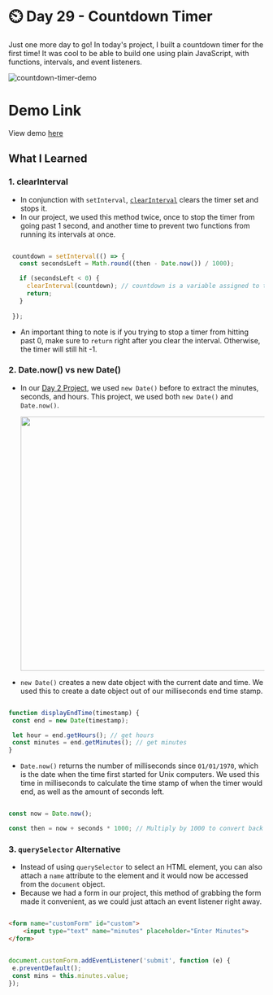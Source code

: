 # ⏲️ Day 29 - Countdown Timer

Just one more day to go! In today's project, I built a countdown timer for the first time! It was cool to be able to build one using plain JavaScript, with functions, intervals, and event listeners.


![countdown-timer-demo](https://i.ibb.co/grw04p6/Screen-Shot-2021-06-05-at-5-40-04-PM.png)

# Demo Link
View demo [here](https://sandaiiyahh.github.io/JavaScript30/29-Countdown%20Timer/index.html)

## What I Learned

### 1. clearInterval
 - In conjunction with `setInterval`, [`clearInterval`](https://www.w3schools.com/jsref/met_win_clearinterval.asp) clears the timer set and stops it.
 - In our project, we used this method twice, once to stop the timer from going past 1 second, and another time to prevent two functions from running its intervals at once. 
 
 ```javascript

  countdown = setInterval(() => {
    const secondsLeft = Math.round((then - Date.now()) / 1000);

    if (secondsLeft < 0) {
      clearInterval(countdown); // countdown is a variable assigned to the setInterval function
      return;
    }
    
  });

```

 - An important thing to note is if you trying to stop a timer from hitting past 0, make sure to `return` right after you clear the interval. Otherwise, the timer will still hit -1. 
 
 ### 2. Date.now() vs new Date()
  - In our [Day 2 Project](https://github.com/sandaiiyahh/JavaScript30/blob/main/02-JS%20and%20CSS%20Clock/README.md), we used `new Date()` before to extract the minutes, seconds, and hours. This project, we used both `new Date()` and `Date.now()`.
  
     <img src="https://i.ibb.co/WKqbtck/Screen-Shot-2021-06-05-at-6-30-02-PM.png" width="500" />
  - `new Date()` creates a new date object with the current date and time. We used this to create a date object out of our milliseconds end time stamp. 
   
 ```javascript
 
 function displayEndTime(timestamp) {
  const end = new Date(timestamp);

  let hour = end.getHours(); // get hours
  const minutes = end.getMinutes(); // get minutes
}


```

  - `Date.now()` returns the number of milliseconds since `01/01/1970`, which is the date when the time first started for Unix computers. We used this time in milliseconds to calculate the time stamp of when the timer would end, as well as the amount of seconds left.

  ```javascript
  
  const now = Date.now();

  const then = now + seconds * 1000; // Multiply by 1000 to convert back to milliseconds


```

 ### 3. `querySelector` Alternative
  - Instead of using `querySelector` to select an HTML element, you can also attach a `name` attribute to the element and it would now be accessed from the `document` object.
  - Because we had a form in our project, this method of grabbing the form made it convenient, as we could just attach an event listener right away. 
  
   ```HTML
  
   <form name="customForm" id="custom">
	   <input type="text" name="minutes" placeholder="Enter Minutes">
   </form>

   ```
    
   ```javascript
  
   document.customForm.addEventListener('submit', function (e) {
    e.preventDefault();
    const mins = this.minutes.value;
  });

   ```
 
 
 
